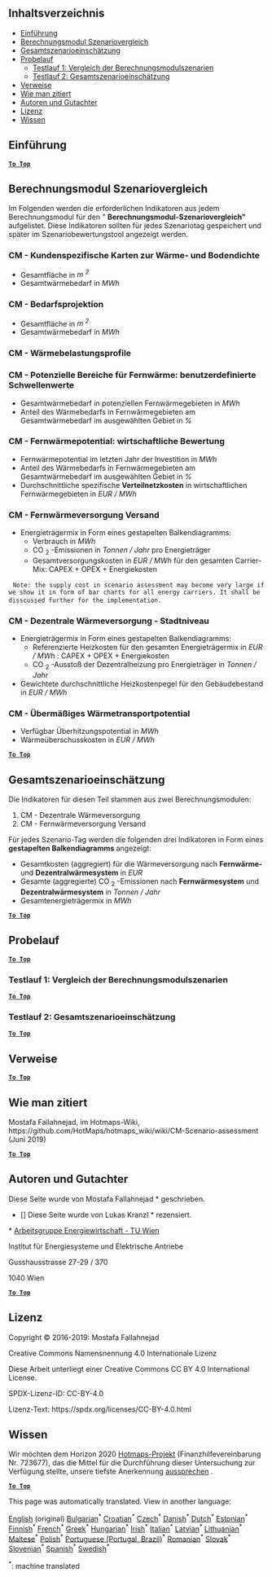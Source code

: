 <h2> Inhaltsverzeichnis </h2><ul><li> <a href="#introduction">Einführung</a> </li><li> <a href="#Calculation-module-scenario-comparison">Berechnungsmodul Szenariovergleich</a> </li><li> <a href="#Overall-scenario-assessment">Gesamtszenarioeinschätzung</a> </li><li> <a href="#sample-run">Probelauf</a> <ul><li> <a href="#test-run-1-calculation-module-scenario-comparison">Testlauf 1: Vergleich der Berechnungsmodulszenarien</a> </li><li> <a href="#test-run-2-overall-scenario-assessment">Testlauf 2: Gesamtszenarioeinschätzung</a> </li></ul></li><li> <a href="#references">Verweise</a> </li><li> <a href="#how-to-cite">Wie man zitiert</a> </li><li> <a href="#authors-and-reviewers">Autoren und Gutachter</a> </li><li> <a href="#license">Lizenz</a> </li><li> <a href="#acknowledgement">Wissen</a> </li></ul><h2> Einführung </h2><p><ins> <code><strong><a href="#table-of-contents">To Top</a></strong></code> </ins> </p><h2> Berechnungsmodul Szenariovergleich </h2><p> Im Folgenden werden die erforderlichen Indikatoren aus jedem Berechnungsmodul für den &quot; <strong>Berechnungsmodul-Szenariovergleich&quot;</strong> aufgelistet. Diese Indikatoren sollten für jedes Szenariotag gespeichert und später im Szenariobewertungstool angezeigt werden. </p><h3> CM - Kundenspezifische Karten zur Wärme- und Bodendichte </h3><ul><li> Gesamtfläche in <em><em>m <sup>2</sup></em></em> </li><li> Gesamtwärmebedarf in <em><em>MWh</em></em> </li></ul><h3> CM - Bedarfsprojektion </h3><ul><li> Gesamtfläche in <em><em>m <sup>2</sup></em></em> </li><li> Gesamtwärmebedarf in <em><em>MWh</em></em> </li></ul><h3> CM - Wärmebelastungsprofile </h3><h3> CM - Potenzielle Bereiche für Fernwärme: benutzerdefinierte Schwellenwerte </h3><ul><li> Gesamtwärmebedarf in potenziellen Fernwärmegebieten in <em><em>MWh</em></em> </li><li> Anteil des Wärmebedarfs in Fernwärmegebieten am Gesamtwärmebedarf im ausgewählten Gebiet in <em><em>%</em></em> </li></ul><h3> CM - Fernwärmepotential: wirtschaftliche Bewertung </h3><ul><li> Fernwärmepotential im letzten Jahr der Investition in <em><em>MWh</em></em> </li><li> Anteil des Wärmebedarfs in Fernwärmegebieten am Gesamtwärmebedarf im ausgewählten Gebiet in <em><em>%</em></em> </li><li> Durchschnittliche spezifische <strong>Verteilnetzkosten</strong> in wirtschaftlichen Fernwärmegebieten in <em><em>EUR / MWh</em></em> </li></ul><h3> CM - Fernwärmeversorgung Versand </h3><ul><li> Energieträgermix in Form eines gestapelten Balkendiagramms: <ul><li> Verbrauch in <em><em>MWh</em></em> </li><li> CO <sub>2</sub> -Emissionen in <em><em>Tonnen / Jahr</em></em> pro Energieträger </li><li> Gesamtversorgungskosten in <em><em>EUR / MWh</em></em> für den gesamten Carrier-Mix: CAPEX + OPEX + Energiekosten </li></ul></li></ul><pre> <code>Note: the supply cost in scenario assessment may become very large if we show it in form of bar charts for all energy carriers. It shall be disscussed further for the implementation.</code> </pre><h3> CM - Dezentrale Wärmeversorgung - Stadtniveau </h3><ul><li> Energieträgermix in Form eines gestapelten Balkendiagramms: <ul><li> Referenzierte Heizkosten für den gesamten Energieträgermix in <em><em>EUR / MWh</em></em> : CAPEX + OPEX + Energiekosten </li><li> CO <sub>2</sub> -Ausstoß der Dezentralheizung pro Energieträger in <em><em>Tonnen / Jahr</em></em> </li></ul></li><li> Gewichtete durchschnittliche Heizkostenpegel für den Gebäudebestand in <em><em>EUR / MWh</em></em> </li></ul><h3> CM - Übermäßiges Wärmetransportpotential </h3><ul><li> Verfügbar Überhitzungspotential in <em><em>MWh</em></em> </li><li> Wärmeüberschusskosten in <em><em>EUR / MWh</em></em> </li></ul><p><ins> <code><strong><a href="#table-of-contents">To Top</a></strong></code> </ins> </p><h2> Gesamtszenarioeinschätzung </h2><p> Die Indikatoren für diesen Teil stammen aus zwei Berechnungsmodulen: </p><ol><li> CM - Dezentrale Wärmeversorgung </li><li> CM - Fernwärmeversorgung Versand </li></ol><p> Für jedes Szenario-Tag werden die folgenden drei Indikatoren in Form eines <strong>gestapelten Balkendiagramms</strong> angezeigt: </p><ul><li> Gesamtkosten (aggregiert) für die Wärmeversorgung nach <strong>Fernwärme-</strong> und <strong>Dezentralwärmesystem</strong> in <em><em>EUR</em></em> </li><li> Gesamte (aggregierte) CO <sub>2</sub> -Emissionen nach <strong>Fernwärmesystem</strong> und <strong>Dezentralwärmesystem</strong> in <em><em>Tonnen / Jahr</em></em> </li><li> Gesamtenergieträgermix in <em><em>MWh</em></em> </li></ul><p><ins> <code><strong><a href="#table-of-contents">To Top</a></strong></code> </ins> </p><h2> Probelauf </h2><p><ins> <code><strong><a href="#table-of-contents">To Top</a></strong></code> </ins> </p><h3> Testlauf 1: Vergleich der Berechnungsmodulszenarien </h3><p><ins> <code><strong><a href="#table-of-contents">To Top</a></strong></code> </ins> </p><h3> Testlauf 2: Gesamtszenarioeinschätzung </h3><p><ins> <code><strong><a href="#table-of-contents">To Top</a></strong></code> </ins> </p><h2> Verweise </h2><p><ins> <code><strong><a href="#table-of-contents">To Top</a></strong></code> </ins> </p><h2> Wie man zitiert </h2><p> Mostafa Fallahnejad, im Hotmaps-Wiki, https://github.com/HotMaps/hotmaps_wiki/wiki/CM-Scenario-assessment (Juni 2019) </p><p><ins> <code><strong><a href="#table-of-contents">To Top</a></strong></code> </ins> </p><h2> Autoren und Gutachter </h2><p> Diese Seite wurde von Mostafa Fallahnejad * geschrieben. </p><ul><li> [] Diese Seite wurde von Lukas Kranzl * rezensiert. </li></ul><p> * <a href="https://eeg.tuwien.ac.at/">Arbeitsgruppe Energiewirtschaft - TU Wien</a> </p><p> Institut für Energiesysteme und Elektrische Antriebe </p><p> Gusshausstrasse 27-29 / 370 </p><p> 1040 Wien </p><p><ins> <code><strong><a href="#table-of-contents">To Top</a></strong></code> </ins> </p><h2> Lizenz </h2><p> Copyright © 2016-2019: Mostafa Fallahnejad </p><p> Creative Commons Namensnennung 4.0 Internationale Lizenz </p><p> Diese Arbeit unterliegt einer Creative Commons CC BY 4.0 International License. </p><p> SPDX-Lizenz-ID: CC-BY-4.0 </p><p> Lizenz-Text: https://spdx.org/licenses/CC-BY-4.0.html </p><h2> Wissen </h2><p> Wir möchten dem Horizon 2020 <a href="https://www.hotmaps-project.eu">Hotmaps-Projekt</a> (Finanzhilfevereinbarung Nr. 723677), das die Mittel für die Durchführung dieser Untersuchung zur Verfügung stellte, unsere tiefste Anerkennung <a href="https://www.hotmaps-project.eu">aussprechen</a> . </p><p><ins> <code><strong><a href="#table-of-contents">To Top</a></strong></code> </ins> </p>

This page was automatically translated. View in another language:

[English](../en/CM-Scenario-assessment.md) (original) [Bulgarian](../bg/CM-Scenario-assessment.md)<sup>\*</sup> [Croatian](../hr/CM-Scenario-assessment.md)<sup>\*</sup> [Czech](../cs/CM-Scenario-assessment.md)<sup>\*</sup> [Danish](../da/CM-Scenario-assessment.md)<sup>\*</sup> [Dutch](../nl/CM-Scenario-assessment.md)<sup>\*</sup> [Estonian](../et/CM-Scenario-assessment.md)<sup>\*</sup> [Finnish](../fi/CM-Scenario-assessment.md)<sup>\*</sup> [French](../fr/CM-Scenario-assessment.md)<sup>\*</sup>  [Greek](../el/CM-Scenario-assessment.md)<sup>\*</sup> [Hungarian](../hu/CM-Scenario-assessment.md)<sup>\*</sup> [Irish](../ga/CM-Scenario-assessment.md)<sup>\*</sup> [Italian](../it/CM-Scenario-assessment.md)<sup>\*</sup> [Latvian](../lv/CM-Scenario-assessment.md)<sup>\*</sup> [Lithuanian](../lt/CM-Scenario-assessment.md)<sup>\*</sup> [Maltese](../mt/CM-Scenario-assessment.md)<sup>\*</sup> [Polish](../pl/CM-Scenario-assessment.md)<sup>\*</sup> [Portuguese (Portugal, Brazil)](../pt/CM-Scenario-assessment.md)<sup>\*</sup> [Romanian](../ro/CM-Scenario-assessment.md)<sup>\*</sup> [Slovak](../sk/CM-Scenario-assessment.md)<sup>\*</sup> [Slovenian](../sl/CM-Scenario-assessment.md)<sup>\*</sup> [Spanish](../es/CM-Scenario-assessment.md)<sup>\*</sup> [Swedish](../sv/CM-Scenario-assessment.md)<sup>\*</sup> 

<sup>\*</sup>: machine translated
